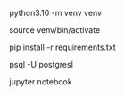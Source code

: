 python3.10 -m venv venv

source venv/bin/activate

pip install -r requirements.txt

psql -U postgresl


jupyter notebook